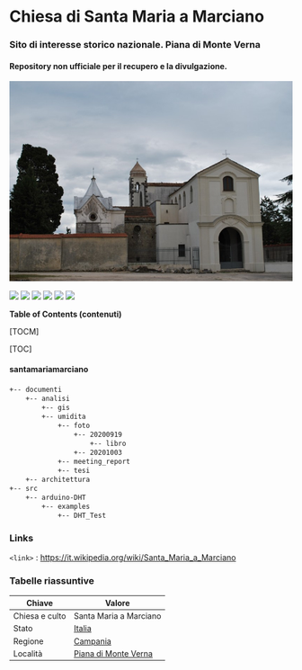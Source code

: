 # Chiesa di Santa Maria a Marciano
### Sito di interesse storico nazionale. Piana di Monte Verna
#### Repository non ufficiale per il recupero e la divulgazione.

![](https://github.com/sdimaio/santamariamarciano/blob/main/piana-di-monte-verna-chiesa-s.-maria-marciano.jpg)

![](https://img.shields.io/github/stars/santamariamarciano/editor.md.svg) ![](https://img.shields.io/github/forks/santamariamarciano/editor.md.svg) ![](https://img.shields.io/github/tag/santamariamarciano/editor.md.svg) ![](https://img.shields.io/github/release/santamariamarciano/editor.md.svg) ![](https://img.shields.io/github/issues/santamariamarciano/editor.md.svg) ![](https://img.shields.io/santamariamarciano/v/editor.md.svg)


**Table of Contents (contenuti)**

[TOCM]

[TOC]


#### santamariamarciano

    +-- documenti
        +-- analisi
            +-- gis
            +-- umidita
                +-- foto
                    +-- 20200919
                        +-- libro
                    +-- 20201003
                +-- meeting_report
                +-- tesi
        +-- architettura
    +-- src
        +-- arduino-DHT
            +-- examples
                +-- DHT_Test



### Links

`<link>` : <https://it.wikipedia.org/wiki/Santa_Maria_a_Marciano>

### Tabelle riassuntive
                    
Chiave|Valore
------------- | -------------
Chiesa e culto|Santa Maria a Marciano
Stato|[Italia](https://it.wikipedia.org/wiki/Italia)
Regione|[Campania](https://it.wikipedia.org/wiki/Campania)
Località| [Piana di Monte Verna](https://wiki/Piana_di_Monte_Verna)
